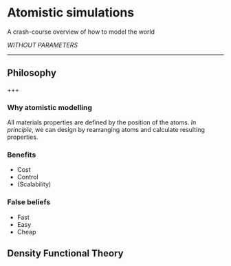 # Atomistic simulations

A crash-course overview of how to model the world

*WITHOUT PARAMETERS*

---

## Philosophy

+++

### Why atomistic modelling

All materials properties are defined by the position of the atoms. *In principle*, we can design by rearranging atoms and calculate resulting properties.

<div class="left">

<h3>Benefits</h3>

<ul>
<li>Cost</li>
<li>Control</li>
<li>(Scalability)</li>
</ul>

</div>

<div class="right">

<h3>False beliefs</h3>
<ul>
<li>Fast</li>
<li>Easy</li>
<li>Cheap</li>
</ul>
</div>

## Density Functional Theory
